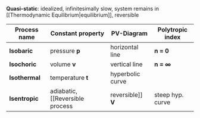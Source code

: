 
**Quasi-static**: idealized, infinitesimally slow, system remains in [[Thermodynamic Equilibrium|equilibrium]], reversible

| Process name | Constant property         | PV-Diagram                  | Polytropic index
| ----------        | ---------                          | ---------                        | ---------
| **Isobaric**         | pressure **p**                      |     horizontal line          | **n = 0**
| **Isochoric**       | volume **v**                        |     vertical line               | **n = $\infty$**
| **Isothermal**    | temperature **t**                |     hyperbolic curve       | 
| **Isentropic**     | adiabatic, [[Reversible process|reversible]] **V**    |     steep hyp. curve       | **n = cp/cv = k**
